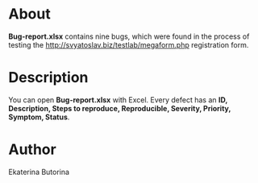 # About

**Bug-report.xlsx** contains nine bugs, which were found in the process of testing the http://svyatoslav.biz/testlab/megaform.php registration form.

# Description
You can open **Bug-report.xlsx** with Excel.
Every defect has an **ID, Description, Steps to reproduce, Reproducible, Severity, Priority, Symptom, Status**.

# Author
Ekaterina Butorina